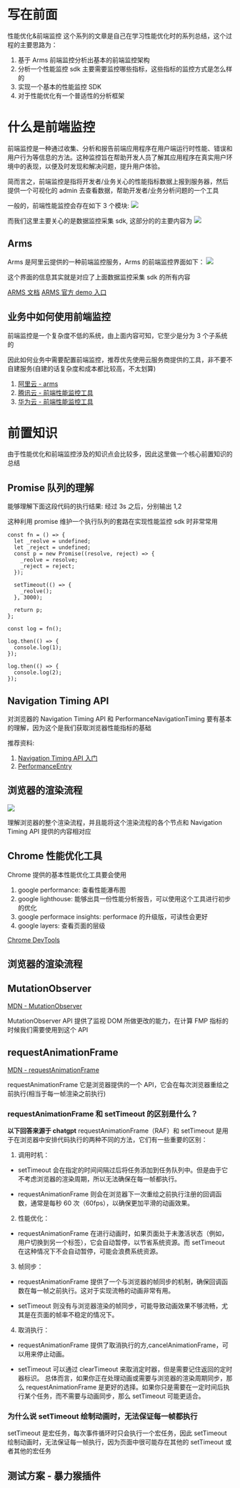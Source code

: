 # 写在前面

性能优化&前端监控 这个系列的文章是自己在学习性能优化时的系列总结，这个过程的主要思路为：

1. 基于 Arms 前端监控分析出基本的前端监控架构
2. 分析一个性能监控 sdk 主要需要监控哪些指标，这些指标的监控方式是怎么样的
3. 实现一个基本的性能监控 SDK
4. 对于性能优化有一个普适性的分析框架

# 什么是前端监控

前端监控是一种通过收集、分析和报告前端应用程序在用户端运行时性能、错误和用户行为等信息的方法。这种监控旨在帮助开发人员了解其应用程序在真实用户环境中的表现，以便及时发现和解决问题，提升用户体验。

简而言之，前端监控是指将开发者/业务关心的性能指标数据上报到服务器，然后提供一个可视化的 admin 去查看数据，帮助开发者/业务分析问题的一个工具

一般的，前端性能监控会存在如下 3 个模块:
![](./_images/前端性能监控.png)

而我们这里主要关心的是数据监控采集 sdk, 这部分的的主要内容为
![](./_images/数据监控采集sdk.png)

## Arms

Arms 是阿里云提供的一种前端监控服务，Arms 的前端监控界面如下：
![](./_images/arms_前端监控.png)

这个界面的信息其实就是对应了上面数据监控采集 sdk 的所有内容

[ARMS 文档](https://help.aliyun.com/zh/arms/browser-monitoring/product-overview/?spm=a2c4g.11186623.0.0.60a14763VIQ2f9)
[ARMS 官方 demo 入口](https://www.aliyun.com/product/arms?spm=a2c4g.11186623.0.0.8859c773XGgxPs)

## 业务中如何使用前端监控

前端监控是一个复杂度不低的系统，由上面内容可知，它至少是分为 3 个子系统的

因此如何业务中需要配置前端监控，推荐优先使用云服务商提供的工具，非不要不自建服务(自建的话复杂度和成本都比较高，不太划算)

1. [阿里云 - arms](https://www.aliyun.com/product/arms/)
2. [腾讯云 - 前端性能监控工具](https://cloud.tencent.com/document/product/248/87183)
3. [华为云 - 前端性能监控工具](https://support.huaweicloud.com/usermanual-apm2/apm_07_1021.html)

# 前置知识

由于性能优化和前端监控涉及的知识点会比较多，因此这里做一个核心前置知识的总结

## Promise 队列的理解

能够理解下面这段代码的执行结果: 经过 3s 之后，分别输出 1,2

这种利用 promise 维护一个执行队列的套路在实现性能监控 sdk 时非常常用

```
const fn = () => {
  let _reolve = undefined;
  let _reject = undefined;
  const p = new Promise((resolve, reject) => {
    _reolve = resolve;
    _reject = reject;
  });

  setTimeout(() => {
    _reolve();
  }, 3000);

  return p;
};

const log = fn();

log.then(() => {
  console.log(1);
});

log.then(() => {
  console.log(2);
});

```

## Navigation Timing API

对浏览器的 Navigation Timing API 和 PerformanceNavigationTiming 要有基本的理解，因为这个是我们获取浏览器性能指标的基础

推荐资料:

1. [Navigation Timing API 入门](https://juejin.cn/post/6844904182202253325)
2. [PerformanceEntry](https://developer.mozilla.org/zh-CN/docs/Web/API/PerformanceEntry)

## 浏览器的渲染流程

![](https://www.w3.org/TR/navigation-timing-2/timestamp-diagram.svg)

理解浏览器的整个渲染流程，并且能将这个渲染流程的各个节点和 Navigation Timing API 提供的内容相对应

## Chrome 性能优化工具

Chrome 提供的基本性能优化工具要会使用

1. google performance: 查看性能瀑布图
2. google lighthouse: 能够出具一份性能分析报告，可以使用这个工具进行初步的优化
3. google performace insights: performace 的升级版，可读性会更好
4. google layers: 查看页面的层级

[Chrome DevTools](https://developer.chrome.com/docs/devtools/)

## 浏览器的渲染流程

## MutationObserver

[MDN - MutationObserver](https://developer.mozilla.org/zh-CN/docs/Web/API/MutationObserver)

MutationObserver API 提供了监视 DOM 所做更改的能力，在计算 FMP 指标的时候我们需要使用到这个 API

## requestAnimationFrame

[MDN - requestAnimationFrame](https://developer.mozilla.org/zh-CN/docs/Web/API/window/requestAnimationFrame)

requestAnimationFrame 它是浏览器提供的一个 API，它会在每次浏览器重绘之前执行(相当于每一帧渲染之前执行)

### requestAnimationFrame 和 setTimeout 的区别是什么？

**以下回答来源于 chatgpt**
requestAnimationFrame（RAF）和 setTimeout 是用于在浏览器中安排代码执行的两种不同的方法，它们有一些重要的区别：

1. 调用时机：

- setTimeout 会在指定的时间间隔过后将任务添加到任务队列中。但是由于它不考虑浏览器的渲染周期，所以无法确保在每一帧都执行。

- requestAnimationFrame 则会在浏览器下一次重绘之前执行注册的回调函数，通常是每秒 60 次（60fps），以确保更加平滑的动画效果。

2. 性能优化：

- requestAnimationFrame 在进行动画时，如果页面处于未激活状态（例如，用户切换到另一个标签），它会自动暂停，以节省系统资源。而 setTimeout 在这种情况下不会自动暂停，可能会浪费系统资源。

3. 帧同步：

- requestAnimationFrame 提供了一个与浏览器的帧同步的机制，确保回调函数在每一帧之前执行。这对于实现流畅的动画非常有用。

- setTimeout 则没有与浏览器渲染的帧同步，可能导致动画效果不够流畅，尤其是在页面的帧率不稳定的情况下。

4. 取消执行：

- requestAnimationFrame 提供了取消执行的方,cancelAnimationFrame，可以用来停止动画。

- setTimeout 可以通过 clearTimeout 来取消定时器，但是需要记住返回的定时器标识。
  总体而言，如果你正在处理动画或需要与浏览器的渲染周期同步，那么 requestAnimationFrame 是更好的选择。如果你只是需要在一定时间后执行某个任务，而不需要与动画同步，那么 setTimeout 可能更适合。

### 为什么说 setTimeout 绘制动画时，无法保证每一帧都执行

setTimeout 是宏任务，每次事件循环时只会执行一个宏任务，因此 setTimeout 绘制动画时，无法保证每一帧执行，因为页面中很可能存在其他的 setTimeout 或者其他的宏任务

## 测试方案 - 暴力猴插件
